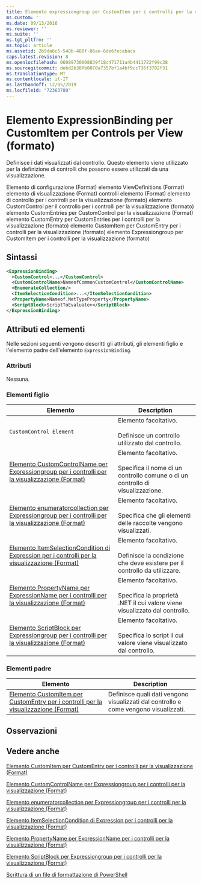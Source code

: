 ```yaml
---
title: Elemento expressiongroup per CustomItem per i controlli per la visualizzazione (Format) | Microsoft Docs
ms.custom: ''
ms.date: 09/13/2016
ms.reviewer: ''
ms.suite: ''
ms.tgt_pltfrm: ''
ms.topic: article
ms.assetid: 2b9da6c5-548b-480f-86ae-6de6fecabaca
caps.latest.revision: 8
ms.openlocfilehash: 06089730008839f18c471711a4b4411722f99c38
ms.sourcegitcommit: debd2b38fb8070a7357bf1a4bf9cc736f3702f31
ms.translationtype: MT
ms.contentlocale: it-IT
ms.lasthandoff: 12/05/2019
ms.locfileid: "72363780"
---
```

# <a name="expressionbinding-element-for-customitem-for-controls-for-view-format"></a>Elemento ExpressionBinding per CustomItem per Controls per View (formato)

Definisce i dati visualizzati dal controllo. Questo elemento viene utilizzato per la definizione di controlli che possono essere utilizzati da una visualizzazione.

Elemento di configurazione (Format) elemento ViewDefinitions (Format) elemento di visualizzazione (Format) controlli elemento (Format) elemento di controllo per i controlli per la visualizzazione (formato) elemento CustomControl per il controllo per i controlli per la visualizzazione (formato) elemento CustomEntries per CustomControl per la visualizzazione (Format) elemento CustomEntry per CustomEntries per i controlli per la visualizzazione (formato) elemento CustomItem per CustomEntry per i controlli per la visualizzazione (formato) elemento Expressiongroup per CustomItem per i controlli per la visualizzazione (formato)

## <a name="syntax"></a>Sintassi

```xml
<ExpressionBinding>
  <CustomControl>...</CustomControl>
  <CustomControlName>NameofCommonCustomControl</CustomControlName>
  <EnumerateCollection/>
  <ItemSelectionCondition>...</ItemSelectionCondition>
  <PropertyName>Nameof.NetTypeProperty</PropertyName>
  <ScriptBlock>ScriptToEvaluate></ScriptBlock>
</ExpressionBinding>
```

## <a name="attributes-and-elements"></a>Attributi ed elementi

Nelle sezioni seguenti vengono descritti gli attributi, gli elementi figlio e l'elemento padre dell'elemento `ExpressionBinding`.

### <a name="attributes"></a>Attributi

Nessuna.

### <a name="child-elements"></a>Elementi figlio

|Elemento|Description|
|-------------|-----------------|
|`CustomControl Element`|Elemento facoltativo.<br /><br /> Definisce un controllo utilizzato dal controllo.|
|[Elemento CustomControlName per Expressiongroup per i controlli per la visualizzazione (Format)](./customcontrolname-element-for-expressionbinding-for-controls-for-view-format.md)|Elemento facoltativo.<br /><br /> Specifica il nome di un controllo comune o di un controllo di visualizzazione.|
|[Elemento enumeratorcollection per Expressiongroup per i controlli per la visualizzazione (Format)](./enumeratecollection-element-for-expressionbinding-for-controls-for-view-format.md)|Elemento facoltativo.<br /><br /> Specifica che gli elementi delle raccolte vengono visualizzati.|
|[Elemento ItemSelectionCondition di Expression per i controlli per la visualizzazione (Format)](./itemselectioncondition-element-for-expressionbinding-for-controls-for-view-format.md)|Elemento facoltativo.<br /><br /> Definisce la condizione che deve esistere per il controllo da utilizzare.|
|[Elemento PropertyName per ExpressionName per i controlli per la visualizzazione (Format)](./propertyname-element-for-expressionbinding-for-controls-for-view-format.md)|Elemento facoltativo.<br /><br /> Specifica la proprietà .NET il cui valore viene visualizzato dal controllo.|
|[Elemento ScriptBlock per Expressiongroup per i controlli per la visualizzazione (Format)](./scriptblock-element-for-expressionbinding-for-controls-for-view-format.md)|Elemento facoltativo.<br /><br /> Specifica lo script il cui valore viene visualizzato dal controllo.|

### <a name="parent-elements"></a>Elementi padre

|Elemento|Description|
|-------------|-----------------|
|[Elemento CustomItem per CustomEntry per i controlli per la visualizzazione (Format)](./customitem-element-for-customentry-for-controls-for-view-format.md)|Definisce quali dati vengono visualizzati dal controllo e come vengono visualizzati.|

## <a name="remarks"></a>Osservazioni

## <a name="see-also"></a>Vedere anche

[Elemento CustomItem per CustomEntry per i controlli per la visualizzazione (Format)](./customitem-element-for-customentry-for-controls-for-view-format.md)

[Elemento CustomControlName per Expressiongroup per i controlli per la visualizzazione (Format)](./customcontrolname-element-for-expressionbinding-for-controls-for-view-format.md)

[Elemento enumeratorcollection per Expressiongroup per i controlli per la visualizzazione (Format)](./enumeratecollection-element-for-expressionbinding-for-controls-for-view-format.md)

[Elemento ItemSelectionCondition di Expression per i controlli per la visualizzazione (Format)](./itemselectioncondition-element-for-expressionbinding-for-controls-for-view-format.md)

[Elemento PropertyName per ExpressionName per i controlli per la visualizzazione (Format)](./propertyname-element-for-expressionbinding-for-controls-for-view-format.md)

[Elemento ScriptBlock per Expressiongroup per i controlli per la visualizzazione (Format)](./scriptblock-element-for-expressionbinding-for-controls-for-view-format.md)

[Scrittura di un file di formattazione di PowerShell](./writing-a-powershell-formatting-file.md)
